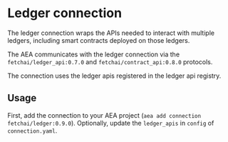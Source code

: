 # Ledger connection

The ledger connection wraps the APIs needed to interact with multiple ledgers, including smart contracts deployed on those ledgers.

The AEA communicates with the ledger connection via the `fetchai/ledger_api:0.7.0` and `fetchai/contract_api:0.8.0` protocols.

The connection uses the ledger apis registered in the ledger api registry.

## Usage

First, add the connection to your AEA project (`aea add connection fetchai/ledger:0.9.0`). Optionally, update the `ledger_apis` in `config` of `connection.yaml`.
